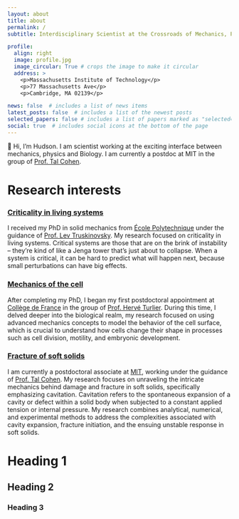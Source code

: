 ```yaml
---
layout: about
title: about
permalink: /
subtitle: Interdisciplinary Scientist at the Crossroads of Mechanics, Physics, and Biology!

profile:
  align: right
  image: profile.jpg
  image_circular: True # crops the image to make it circular
  address: >
    <p>Massachusetts Institute of Technology</p>
    <p>77 Massachusetts Ave</p>
    <p>Cambridge, MA 02139</p>

news: false  # includes a list of news items
latest_posts: false  # includes a list of the newest posts
selected_papers: false # includes a list of papers marked as "selected={true}"
social: true  # includes social icons at the bottom of the page
---
```


:wave: Hi, I’m Hudson. I am scientist working at the exciting interface between mechanics, physics and Biology. I am currently a postdoc at MIT in the group of [Prof. Tal Cohen](https://tal-cohen.wixsite.com/website).

Research interests
======
### [Criticality in living systems](/al-folio/projects/1_project)
I received my PhD in solid mechanics from [École Polytechnique](https://www.polytechnique.edu/en) under the guidance of [Prof. Lev Truskinovsky](https://blog.espci.fr/trusk/). My research focused on criticality in living systems. Critical systems are those that are on the brink of instability – they’re kind of like a Jenga tower that’s just about to collapse. When a system is critical, it can be hard to predict what will happen next, because small perturbations can have big effects. 

### [Mechanics of the cell](/al-folio/projects/2_project)
After completing my PhD, I began my first postdoctoral appointment at [Collège de France](https://www.college-de-france.fr/fr) in the group of [Prof. Hervé Turlier]( https://www.turlierlab.com/). During this time, I delved deeper into the biological realm, my research focused on using advanced mechanics concepts to model the behavior of the cell surface, which is crucial to understand how cells change their shape in processes such as cell division, motility, and embryonic development. 

### [Fracture of soft solids](/al-folio/projects/3_project)
I am currently a postdoctoral associate at [MIT](https://www.mit.edu/), working under the guidance of [Prof. Tal Cohen](https://tal-cohen.wixsite.com/website). My research focuses on unraveling the intricate mechanics behind damage and fracture in soft solids, specifically emphasizing cavitation. Cavitation refers to the spontaneous expansion of a cavity or defect within a solid body when subjected to a constant applied tension or internal pressure. My research combines analytical, numerical, and experimental methods to address the complexities associated with cavity expansion, fracture initiation, and the ensuing unstable response in soft solids.


# Heading 1
## Heading 2
### Heading 3

<!-- Publications
======
Point to [publications](/al-folio/publications) -->

<!-- Write your biography here. <a href='#'>Affiliations</a> Tell the world about yourself. Link to your favorite [subreddit](http://reddit.com). You can put a picture in, too. The code is already in, just name your picture `prof_pic.jpg` and put it in the `img/` folder.

Put your address / P.O. box / other info right below your picture. You can also disable any of these elements by editing `profile` property of the YAML header of your `_pages/about.md`. Edit `_bibliography/papers.bib` and Jekyll will render your [publications page](/al-folio/publications/) automatically.

Link to your social media connections, too. This theme is set up to use [Font Awesome icons](http://fortawesome.github.io/Font-Awesome/) and [Academicons](https://jpswalsh.github.io/academicons/), like the ones below. Add your Facebook, Twitter, LinkedIn, Google Scholar, or just disable all of them. -->

